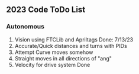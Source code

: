 ## 2023 Code ToDo List
### Autonomous
 1) Vision using FTCLib and Apriltags                          Done: 7/13/23
 2) Accurate/Quick distances and turns with PIDs
 3) Attempt Curve moves somehow
 4) Straight moves in all directions of "ang"
 5) Velocity for drive system                                  Done
 

